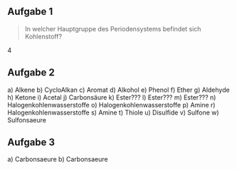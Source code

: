 

## Aufgabe 1
> In welcher Hauptgruppe des Periodensystems befindet sich Kohlenstoff?

4

## Aufgabe 2
a) Alkene
b) CycloAlkan
c) Aromat
d) Alkohol
e) Phenol
f) Ether
g) Aldehyde
h) Ketone
i) Acetal
j) Carbonsäure
k) Ester???
l) Ester???
m) Ester???
n) Halogenkohlenwasserstoffe
o) Halogenkohlenwasserstoffe
p) Amine
r) Halogenkohlenwasserstoffe
s) Amine
t) Thiole
u) Disulfide
v) Sulfone
w) Sulfonsaeure

## Aufgabe 3

a) Carbonsaeure
b) Carbonsaeure